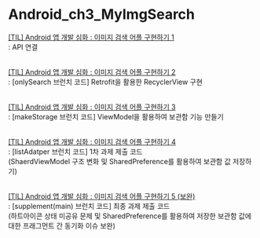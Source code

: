 # Android_ch3_MyImgSearch

[[TIL] Android 앱 개발 심화 : 이미지 검색 어플 구현하기 1](https://velog.io/@wiz_hey/TIL-Android-%EC%95%B1-%EA%B0%9C%EB%B0%9C-%EC%8B%AC%ED%99%94-%EC%9D%B4%EB%AF%B8%EC%A7%80-%EA%B2%80%EC%83%89-%EC%96%B4%ED%94%8C-%EA%B5%AC%ED%98%84%ED%95%98%EA%B8%B0-1) <br>
: API 연결 <br>
<br>

[[TIL] Android 앱 개발 심화 : 이미지 검색 어플 구현하기 2](https://velog.io/@wiz_hey/TIL-Android-%EC%95%B1-%EA%B0%9C%EB%B0%9C-%EC%8B%AC%ED%99%94-%EC%9D%B4%EB%AF%B8%EC%A7%80-%EA%B2%80%EC%83%89-%EC%96%B4%ED%94%8C-%EA%B5%AC%ED%98%84%ED%95%98%EA%B8%B0-2) <br>
: [onlySearch 브런치 코드] Retrofit을 활용한 RecyclerView 구현 <br>
<br>

[[TIL] Android 앱 개발 심화 : 이미지 검색 어플 구현하기 3](https://velog.io/@wiz_hey/TIL-Android-%EC%95%B1-%EA%B0%9C%EB%B0%9C-%EC%8B%AC%ED%99%94-%EC%9D%B4%EB%AF%B8%EC%A7%80-%EA%B2%80%EC%83%89-%EC%96%B4%ED%94%8C-%EA%B5%AC%ED%98%84%ED%95%98%EA%B8%B0-3) <br>
: [makeStorage 브런치 코드] ViewModel을 활용하여 보관함 기능 만들기 <br>
<br>

[[TIL] Android 앱 개발 심화 : 이미지 검색 어플 구현하기 4](https://velog.io/@wiz_hey/TIL-Android-%EC%95%B1-%EA%B0%9C%EB%B0%9C-%EC%8B%AC%ED%99%94-%EC%9D%B4%EB%AF%B8%EC%A7%80-%EA%B2%80%EC%83%89-%EC%96%B4%ED%94%8C-%EA%B5%AC%ED%98%84%ED%95%98%EA%B8%B0-4) <br>
: [listAdatper 브런치 코드] 1차 과제 제출 코드 <br> (ShaerdViewModel 구조 변화 및 SharedPreference를 활용하여 보관함 값 저장하기) <br>
<br>

[[TIL] Android 앱 개발 심화 : 이미지 검색 어플 구현하기 5 (보완)](https://velog.io/@wiz_hey/TIL-Android-%EC%95%B1-%EA%B0%9C%EB%B0%9C-%EC%8B%AC%ED%99%94-%EC%9D%B4%EB%AF%B8%EC%A7%80-%EA%B2%80%EC%83%89-%EC%96%B4%ED%94%8C-%EA%B5%AC%ED%98%84%ED%95%98%EA%B8%B0-5-%EB%B3%B4%EC%99%84) <br>
: [supplement(main) 브런치 코드] 최종 과제 제출 코드 <br> (하트아이콘 상태 미공유 문제 및 SharedPreference를 활용하여 저장한 보관함 값에 대한 프래그먼트 간 동기화 이슈 보완) <br>
